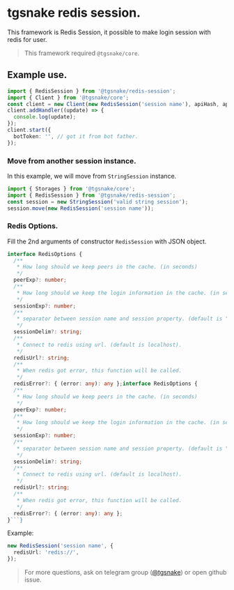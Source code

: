 # tgsnake redis session.

This framework is Redis Session, it possible to make login session with redis for user.

> This framework required `@tgsnake/core`.

## Example use.

```typescript
import { RedisSession } from '@tgsnake/redis-session';
import { Client } from '@tgsnake/core';
const client = new Client(new RedisSession('session name'), apiHash, apiId);
client.addHandler((update) => {
  console.log(update);
});
client.start({
  botToken: '', // got it from bot father.
});
```

### Move from another session instance.

In this example, we will move from `StringSession` instance.

```typescript
import { Storages } from '@tgsnake/core';
import { RedisSession } from '@tgsnake/redis-session';
const session = new StringSession('valid string session');
session.move(new RedisSession('session name'));
```

### Redis Options.

Fill the 2nd arguments of constructor `RedisSession` with JSON object.

````typescript
interface RedisOptions {
  /**
   * How long should we keep peers in the cache. (in seconds)
   */
  peerExp?: number;
  /**
   * How long should we keep the login information in the cache. (in seconds)
   */
  sessionExp?: number;
  /**
   * separator between session name and session property. (default is ":").
   */
  sessionDelim?: string;
  /**
   * Connect to redis using url. (default is localhost).
   */
  redisUrl?: string;
  /**
   * When redis got error, this function will be called.
   */
  redisError?: { (error: any): any };interface RedisOptions {
  /**
   * How long should we keep peers in the cache. (in seconds)
   */
  peerExp?: number;
  /**
   * How long should we keep the login information in the cache. (in seconds)
   */
  sessionExp?: number;
  /**
   * separator between session name and session property. (default is ":").
   */
  sessionDelim?: string;
  /**
   * Connect to redis using url. (default is localhost).
   */
  redisUrl?: string;
  /**
   * When redis got error, this function will be called.
   */
  redisError?: { (error: any): any };
}```}
````

Example:

```typescript
new RedisSession('session name', {
  redisUrl: 'redis://',
});
```

> For more questions, ask on telegram group ([@tgsnake](https://t.me/tgsnake)) or open github issue.
